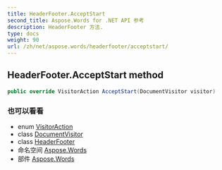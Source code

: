 ```yaml
---
title: HeaderFooter.AcceptStart
second_title: Aspose.Words for .NET API 参考
description: HeaderFooter 方法. 
type: docs
weight: 90
url: /zh/net/aspose.words/headerfooter/acceptstart/
---
```

## HeaderFooter.AcceptStart method

```csharp
public override VisitorAction AcceptStart(DocumentVisitor visitor)
```

### 也可以看看

* enum [VisitorAction](../../visitoraction/)
* class [DocumentVisitor](../../documentvisitor/)
* class [HeaderFooter](../)
* 命名空间 [Aspose.Words](../../headerfooter/)
* 部件 [Aspose.Words](../../../)


